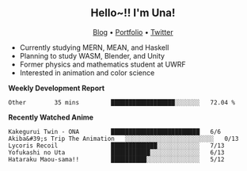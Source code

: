 <h2 align="center">
  Hello~!! I'm Una!
</h2>

<p align="center">
  <a href="https://anarchy.website/">Blog</a> &bull;
  <a href="https://una-ada.github.io/">Portfolio</a> &bull;
  <a href="https://twitter.com/xn__z7x">Twitter</a>
</p>

- Currently studying MERN, MEAN, and Haskell
- Planning to study WASM, Blender, and Unity
- Former physics and mathematics student at UWRF
- Interested in animation and color science

**Weekly Development Report**

<!--START_SECTION:waka-->

```text
Other        35 mins         ██████████████████░░░░░░░   72.04 %
```

<!--END_SECTION:waka-->

**Recently Watched Anime**

<!-- RECENT-ANIME:START -->

    Kakegurui Twin - ONA         █████████████████████████   6/6
    Akiba&#39;s Trip The Animation   ░░░░░░░░░░░░░░░░░░░░░░░░░   0/13
    Lycoris Recoil               █████████████░░░░░░░░░░░░   7/13
    Yofukashi no Uta             ███████████░░░░░░░░░░░░░░   6/13
    Hataraku Maou-sama!!         ██████████░░░░░░░░░░░░░░░   5/12
<!-- RECENT-ANIME:END -->
